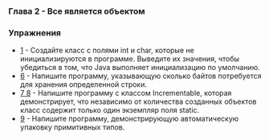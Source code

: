 ### Глава 2 - Все является объектом

### Упражнения

* [1](exercises/ex1/DefaultInit.java) - Создайте класс с полями int и char, которые не инициализируются в программе. Выведите их значения, чтобы убедиться в том, чтo Java выполняет инициализацию по умолчанию.
* [6](exercises/ex6/Storage.java) - Напишите программу, указывающую сколько байтов потребуется для хранения определенной строки.
* [7 8](exercises/ex8/IncrementableStatic.java) - Напишите программу с классом Incrementable, которая демонстрирует, что независимо от количества созданных объектов класс содержит только один экземпляр поля static.
* [9](exercises/ex9/PrimaryType.java) - Напишите программу, демонстрирующую автоматическую упаковку примитивных типов.